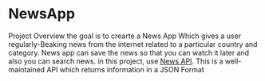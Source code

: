 # NewsApp
Project Overview
the goal is to crearte a News App Which gives a user regularly-Beaking news from the internet related to a particular country and category.
News app can save the news so that you can watch it later and also you can search news. in this project, use [News API](https://newsapi.org/).
This is a well-maintained API which returns information in a JSON Format
